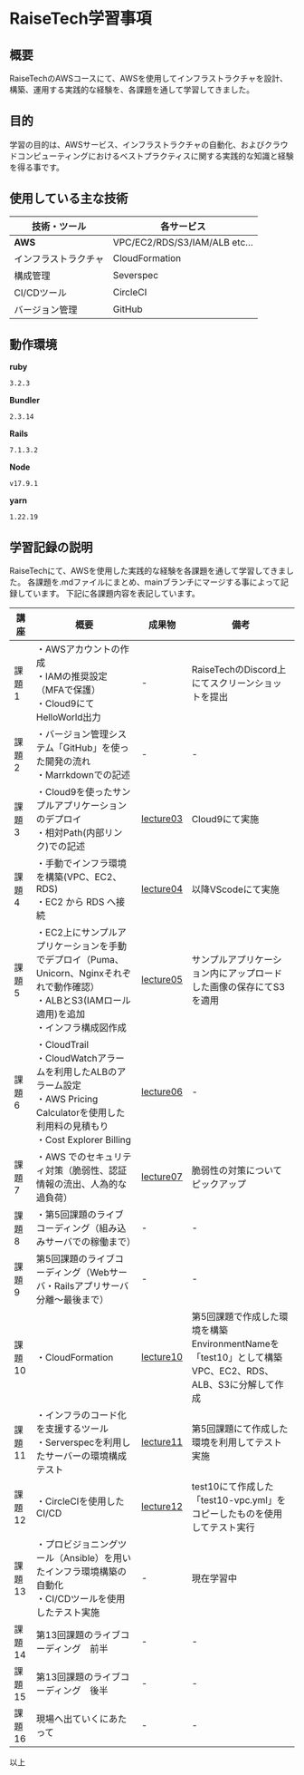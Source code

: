# RaiseTech学習事項

## 概要
RaiseTechのAWSコースにて、AWSを使用してインフラストラクチャを設計、構築、運用する実践的な経験を、各課題を通して学習してきました。

## 目的
学習の目的は、AWSサービス、インフラストラクチャの自動化、およびクラウドコンピューティングにおけるベストプラクティスに関する実践的な知識と経験を得る事です。

## 使用している主な技術
| 技術・ツール | 各サービス |
|--------------------|-----------------------|
| **AWS** | VPC/EC2/RDS/S3/IAM/ALB etc… |
| インフラストラクチャ | CloudFormation |
| 構成管理 | Severspec |
| CI/CDツール | CircleCI |
| バージョン管理 | GitHub |

## 動作環境
**ruby**
```
3.2.3
```
**Bundler**
```
2.3.14
```
**Rails**
```
7.1.3.2
```
**Node**
```
v17.9.1
```
**yarn**
```
1.22.19
```

## 学習記録の説明
RaiseTechにて、AWSを使用した実践的な経験を各課題を通して学習してきました。
各課題を.mdファイルにまとめ、mainブランチにマージする事によって記録しています。
下記に各課題内容を表記しています。

| 講座 | 概要 | 成果物 | 備考 |
|-------|----------|-----------|----|
| 課題1 | ・AWSアカウントの作成 <br> ・IAMの推奨設定（MFAで保護） <br> ・Cloud9にてHelloWorld出力 | - | RaiseTechのDiscord上にてスクリーンショットを提出 |
| 課題2 | ・バージョン管理システム「GitHub」を使った開発の流れ <br> ・Marrkdownでの記述 | - | - |
| 課題3 | ・Cloud9を使ったサンプルアプリケーションのデプロイ <br> ・相対Path(内部リンク)での記述 | [lecture03](lecture03.md) | Cloud9にて実施 |
| 課題4 | ・手動でインフラ環境を構築(VPC、EC2、RDS) <br> ・EC2 から RDS へ接続 | [lecture04](lecture04.md) | 以降VScodeにて実施 |
| 課題5 | ・EC2上にサンプルアプリケーションを手動でデプロイ（Puma、Unicorn、Nginxそれぞれで動作確認） <br> ・ALBとS3(IAMロール適用)を追加 <br> ・インフラ構成図作成 | [lecture05](lecture05.md) | サンプルアプリケーション内にアップロードした画像の保存にてS3を適用 |
| 課題6 | ・CloudTrail <br> ・CloudWatchアラームを利用したALBのアラーム設定 <br> ・AWS Pricing Calculatorを使用した利用料の見積もり <br> ・Cost Explorer Billing | [lecture06](lecture06.md) | - |
| 課題7 | ・AWS でのセキュリティ対策（脆弱性、認証情報の流出、人為的な過負荷） | [lecture07](lecture07.md) | 脆弱性の対策についてピックアップ | - |
| 課題8 | ・第5回課題のライブコーディング（組み込みサーバでの稼働まで） | - | - |
| 課題9 | 第5回課題のライブコーディング（Webサーバ・Railsアプリサーバ分離～最後まで） | - | - |
| 課題10 | ・CloudFormation | [lecture10](lecture10.md) | 第5回課題で作成した環境を構築 <br> EnvironmentNameを「test10」として構築 <br> VPC、EC2、RDS、ALB、S3に分解して作成 |
| 課題11 | ・インフラのコード化を支援するツール <br> ・Serverspecを利用したサーバーの環境構成テスト | [lecture11](lecture11.md) | 第5回課題にて作成した環境を利用してテスト実施 |
| 課題12 | ・CircleCIを使用したCI/CD | [lecture12](lecture12.md) | test10にて作成した「test10-vpc.yml」をコピーしたものを使用してテスト実行 |
| 課題13 | ・プロビジョニングツール（Ansible）を用いたインフラ環境構築の自動化 <br> ・CI/CDツールを使用したテスト実施 | - | 現在学習中 |
| 課題14 | 第13回課題のライブコーディング　前半 | - | - |
| 課題15 | 第13回課題のライブコーディング　後半 | - | - |
| 課題16 | 現場へ出ていくにあたって | - | - |

以上

